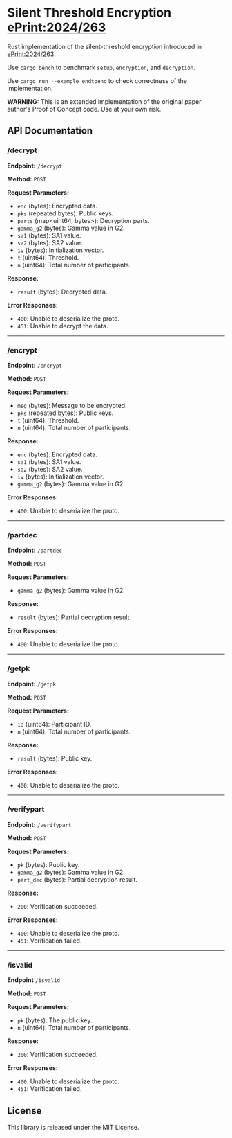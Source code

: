 # Silent Threshold Encryption [ePrint:2024/263](https://eprint.iacr.org/2024/263)

Rust implementation of the silent-threshold encryption introduced in [ePrint:2024/263](https://eprint.iacr.org/2024/263).

Use ```cargo bench``` to benchmark `setup`, `encryption`, and `decryption`.

Use ```cargo run --example endtoend``` to check correctness of the implementation.

**WARNING:** This is an extended implementation of the original paper author's Proof of Concept code. Use at your own risk.

## API Documentation

### /decrypt

**Endpoint:** `/decrypt`

**Method:** `POST`

**Request Parameters:**

- `enc` (bytes): Encrypted data.
- `pks` (repeated bytes): Public keys.
- `parts` (map<uint64, bytes>): Decryption parts.
- `gamma_g2` (bytes): Gamma value in G2.
- `sa1` (bytes): SA1 value.
- `sa2` (bytes): SA2 value.
- `iv` (bytes): Initialization vector.
- `t` (uint64): Threshold.
- `n` (uint64): Total number of participants.

**Response:**

- `result` (bytes): Decrypted data.

**Error Responses:**

- `400`: Unable to deserialize the proto.
- `451`: Unable to decrypt the data.

---

### /encrypt

**Endpoint:** `/encrypt`

**Method:** `POST`

**Request Parameters:**

- `msg` (bytes): Message to be encrypted.
- `pks` (repeated bytes): Public keys.
- `t` (uint64): Threshold.
- `n` (uint64): Total number of participants.

**Response:**

- `enc` (bytes): Encrypted data.
- `sa1` (bytes): SA1 value.
- `sa2` (bytes): SA2 value.
- `iv` (bytes): Initialization vector.
- `gamma_g2` (bytes): Gamma value in G2.

**Error Responses:**

- `400`: Unable to deserialize the proto.

---

### /partdec

**Endpoint:** `/partdec`

**Method:** `POST`

**Request Parameters:**

- `gamma_g2` (bytes): Gamma value in G2.

**Response:**

- `result` (bytes): Partial decryption result.

**Error Responses:**

- `400`: Unable to deserialize the proto.

---

### /getpk

**Endpoint:** `/getpk`

**Method:** `POST`

**Request Parameters:**

- `id` (uint64): Participant ID.
- `n` (uint64): Total number of participants.

**Response:**

- `result` (bytes): Public key.

**Error Responses:**

- `400`: Unable to deserialize the proto.

---

### /verifypart

**Endpoint:** `/verifypart`

**Method:** `POST`

**Request Parameters:**

- `pk` (bytes): Public key.
- `gamma_g2` (bytes): Gamma value in G2.
- `part_dec` (bytes): Partial decryption result.

**Response:**

- `200`: Verification succeeded.

**Error Responses:**

- `400`: Unable to deserialize the proto.
- `451`: Verification failed.

---

### /isvalid

**Endpoint** `/isvalid`

**Method:** `POST`

**Request Parameters:**

- `pk` (bytes): The public key.
- `n` (uint64): Total number of participants.

**Response:**

- `200`: Verification succeeded.

**Error Responses:**

- `400`: Unable to deserialize the proto.
- `451`: Verification failed.

## License
This library is released under the MIT License.
